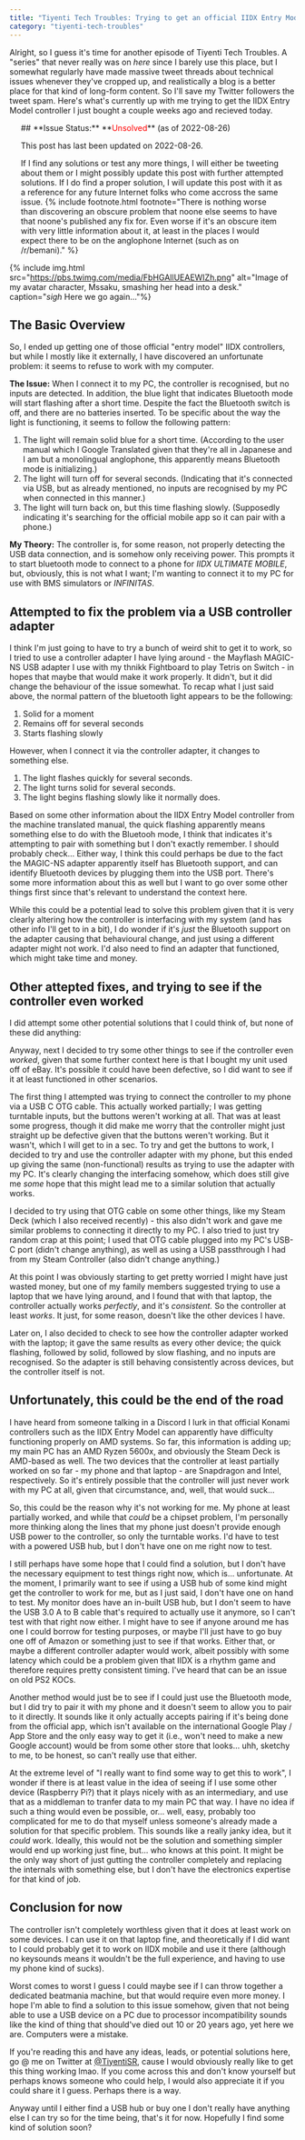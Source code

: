```yaml
---
title: "Tiyenti Tech Troubles: Trying to get an official IIDX Entry Model controller to function"
category: "tiyenti-tech-troubles"
---
```


Alright, so I guess it's time for another episode of Tiyenti Tech Troubles. A "series" that never
really was on *here* since I barely use this place, but I somewhat regularly have made massive
tweet threads about technical issues whenever they've cropped up, and realistically a blog is
a better place for that kind of long-form content. So I'll save my Twitter followers the tweet
spam. Here's what's currently up with me trying to get the IIDX Entry Model controller I just
bought a couple weeks ago and recieved today.

<div markdown="1" style="margin-left: 20px; margin-right: 20px;">
## **Issue Status:** **<span style="color: red;">Unsolved</span>** (as of 2022-08-26)

This post has last been updated on 2022-08-26.

If I find any solutions or test any more things, I will either be tweeting about them or
I might possibly update this post with further attempted solutions. If I do find a proper
solution, I will update this post with it as a reference for any future Internet folks
who come accross the same issue. {% include footnote.html footnote="There is nothing worse than discovering an obscure problem that noone else seems to have that noone's published any fix for. Even worse if it's an obscure item with very little information about it, at least in the places I would expect there to be on the anglophone Internet (such as on /r/bemani)." %}
</div>

<!--more-->

{% include img.html src="https://pbs.twimg.com/media/FbHGAllUEAEWIZh.png" alt="Image of my avatar character, Mssaku, smashing her head into a desk." caption="*sigh* Here we go again..."%}

## The Basic Overview

So, I ended up getting one of those official "entry model" IIDX controllers, but while I mostly like it externally, I have discovered an unfortunate problem: it seems to refuse to work with my computer.

**The Issue:** When I connect it to my PC, the controller is recognised, but no inputs are detected. In addition, the blue light that indicates Bluetooth mode will start flashing after a short time. Despite the fact the Bluetooth switch is off, and there are no batteries inserted.
To be specific about the way the light is functioning, it seems to follow the following pattern:

1. The light will remain solid blue for a short time. (According to the user manual which I Google Translated given that they're all in Japanese and I am but a monolingual anglophone, this apparently means Bluetooth mode is initializing.)
2. The light will turn off for several seconds. (Indicating that it's connected via USB, but as already mentioned, no inputs are recognised by my PC when connected in this manner.)
3. The light will turn back on, but this time flashing slowly. (Supposedly indicating it's searching for the official mobile app so it can pair with a phone.)

**My Theory:** The controller is, for some reason, not properly detecting the USB data connection, and is somehow only receiving power. This prompts it to start bluetooth mode to connect to a phone for *IIDX ULTIMATE MOBILE*, but, obviously, this is not what I want; I'm
wanting to connect it to my PC for use with BMS simulators or *INFINITAS*.

## Attempted to fix the problem via a USB controller adapter

I think I'm just going to have to try a bunch of weird shit to get it to work, so I tried to use a controller adapter I have lying around - the Mayflash MAGIC-NS USB adapter I use with my thnikk Fightboard to play Tetris on Switch - in hopes that maybe that would make it work
properly. It didn't, but it did change the behaviour of the issue somewhat. To recap
what I just said above, the normal pattern of the bluetooth light appears to be the following:

1. Solid for a moment
2. Remains off for several seconds
3. Starts flashing slowly

However, when I connect it via the controller adapter, it changes to something else.

1. The light flashes quickly for several seconds.
2. The light turns solid for several seconds.
3. The light begins flashing slowly like it normally does.

Based on some other information about the IIDX Entry Model controller from the machine translated manual, the quick flashing apparently means something else to do with the Bluetooh mode, I think that indicates it's attempting to pair with something but I don't exactly remember. I should probably check... Either way, I think this could perhaps be due to the fact the MAGIC-NS  adapter apparently itself has Bluetooth support, and can identify Bluetooth devices by plugging them into the USB port. There's some more information about this as well but I want to go over some other things first since that's relevant to understand the context here.

While this could be a potential lead to solve this problem given that it is very clearly 
altering how the controller is interfacing with my system (and has other info I'll get to
in a bit), I do wonder if it's *just* the Bluetooth support on the adapter causing that
behavioural change, and just using a different adapter might not work. I'd also need to
find an adapter that functioned, which might take time and money.

## Other attepted fixes, and trying to see if the controller even worked
I did attempt some other potential solutions that I could think of, but none of these did
anything:

Anyway, next I decided to try some other things to see if the controller even *worked*, given
that some further context here is that I bought my unit used off of eBay. It's possible it could
have been defective, so I did want to see if it at least functioned in other scenarios.

The first thing I attempted was trying to connect the controller to my phone via a USB C OTG
cable. This actually worked partially; I was getting turntable inputs, but the buttons weren't
working at all. That was at least some progress, though it did make me worry that the controller
might just straight up be defective given that the buttons weren't working. But it wasn't, which
I will get to in a sec. To try and get the buttons to work, I decided to try and use the 
controller adapter with my phone, but this ended up giving the same (non-functional) results
as trying to use the adapter with my PC. It's clearly changing the interfacing somehow,
which does still give me *some* hope that this might lead me to a similar solution that actually
works.

I decided to try using that OTG cable on some other things, like my Steam Deck (which I also
received recently) - this also didn't work and gave me similar problems to connecting it
directly to my PC. I also tried to just try random crap at this point; I used that OTG cable
plugged into my PC's USB-C port (didn't change anything), as well as using a USB passthrough
I had from my Steam Controller (also didn't change anything.)

At this point I was obviously starting to get pretty worried I might have just wasted money,
but one of my family members suggested trying to use a laptop that we have lying around, and
I found that with that laptop, the controller actually works *perfectly*, and it's *consistent.*
So the controller at least *works*. It just, for some reason, doesn't like the other devices I
have.

Later on, I also decided to check to see how the controller adapter worked with the laptop;
it gave the same results as every other device; the quick flashing, followed by solid,
followed by slow flashing, and no inputs are recognised. So the adapter is still behaving
consistently across devices, but the controller itself is not.

## Unfortunately, this could be the end of the road
I have heard from someone talking in a Discord I lurk in that official
Konami controllers such as the IIDX Entry Model can apparently have difficulty
functioning properly on AMD systems. So far, this information is adding up;
my main PC has an AMD Ryzen 5600x, and obviously the Steam Deck is AMD-based as
well. The two devices that the controller at least partially worked on so far - my
phone and that laptop - are Snapdragon and Intel, respectively. So it's entirely
possible that the controller will just never work with my PC at all, given that
circumstance, and, well, that would suck...

So, this could be the reason why it's not working for me. My phone at least partially worked,
and while that *could* be a chipset problem, I'm personally more thinking along the lines that
my phone just doesn't provide enough USB power to the controller, so only the turntable works.
I'd have to test with a powered USB hub, but I don't have one on me right now to test.

I still perhaps have some hope that I could find a solution, but I don't have the necessary
equipment to test things right now, which is... unfortunate. At the moment, I primarily want
to see if using a USB hub of some kind might get the controller to work for me, but as I just
said, I don't have one on hand to test. My monitor does have an in-built USB hub, but I don't
seem to have the USB 3.0 A to B cable that's required to actually use it anymore, so I can't
test with that right now either. I might have to see if anyone around me has one I could 
borrow for testing purposes, or maybe I'll just have to go buy one off of Amazon or something
just to see if that works. Either that, or maybe a different controller adapter would work,
albeit possibly with some latency which could be a problem given that IIDX is a rhythm game
and therefore requires pretty consistent timing. I've heard that can be an issue on old PS2 KOCs.

Another method would just be to see if I could just use the Bluetooth mode, but I did try to
pair it with my phone and it doesn't seem to allow you to pair to it directly. It sounds like
it only actually accepts pairing if it's being done from the official app, which isn't available
on the international Google Play / App Store and the only easy way to get it (i.e., won't need
to make a new Google account) would be from some other store that looks... uhh, sketchy to me,
to be honest, so can't really use that either.

At the extreme level of "I really want to find some way to get this to work", I wonder if
there is at least value in the idea of seeing if I use some other device (Raspberry Pi?) that
it plays nicely with as an intermediary, and use that as a middleman to tranfer data to my
main PC that way. I have no idea if such a thing would even be possible, or... well, easy,
probably too complicated for me to do that myself unless someone's already made a solution
for that specific problem. This sounds like a really janky idea, but it *could* work.
Ideally, this would not be the solution and something simpler would end up working just fine,
but... who knows at this point. It might be the only way short of just gutting the controller
completely and replacing the internals with something else, but I don't have the electronics
expertise for that kind of job.

## Conclusion for now
The controller isn't completely worthless given that it does at least work on some devices.
I can use it on that laptop fine, and theoretically if I did want to I could probably get it to
work on IIDX mobile and use it there (although no keysounds means it wouldn't be the full
experience, and having to use my phone kind of sucks).

Worst comes to worst I guess I could maybe see if I can throw together a dedicated
beatmania machine, but that would require even more money. I hope I'm able to find a solution
to this issue somehow, given that not being able to use a USB device on a PC due to processor
incompatibility sounds like the kind of thing that should've died out 10 or 20 years ago,
yet here we are. Computers were a mistake.

If you're reading this and have any ideas, leads, or potential solutions here, go @ me
on Twitter at [@TiyentiSR](https://twitter.com/TiyentiSR), cause I would obviously really
like to get this thing working lmao. If you come across this and don't know yourself
but perhaps knows someone who could help, I would also appreciate it if you could
share it I guess. Perhaps there is a way.

Anyway until I either find a USB hub or buy one I don't really have anything else I can try
so for the time being, that's it for now. Hopefully I find some kind of solution soon?